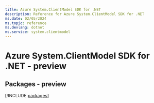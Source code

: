 ```yaml
---
title: Azure System.ClientModel SDK for .NET
description: Reference for Azure System.ClientModel SDK for .NET
ms.date: 02/05/2024
ms.topic: reference
ms.devlang: dotnet
ms.service: system.clientmodel
---
```

# Azure System.ClientModel SDK for .NET - preview
## Packages - preview
[!INCLUDE [packages](system.clientmodel-index.md)]